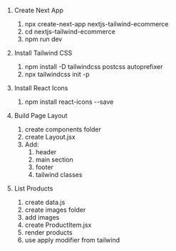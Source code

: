 1. Create Next App

   1. npx create-next-app nextjs-tailwind-ecommerce
   2. cd nextjs-tailwind-ecommerce
   3. npm run dev

2. Install Tailwind CSS

   1. npm install -D tailwindcss postcss autoprefixer
   2. npx tailwindcss init -p

3. Install React Icons

   1. npm install react-icons --save

4. Build Page Layout

   1. create components folder
   2. create Layout.jsx
   3. Add:
      1. header
      2. main section
      3. footer
      4. tailwind classes

5. List Products

   1. create data.js
   2. create images folder
   3. add images
   4. create ProductItem.jsx
   5. render products
   6. use apply modifier from tailwind
